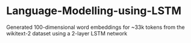 # Language-Modelling-using-LSTM
Generated 100-dimensional word embeddings for ~33k tokens from the wikitext-2 dataset using a 2-layer LSTM network
